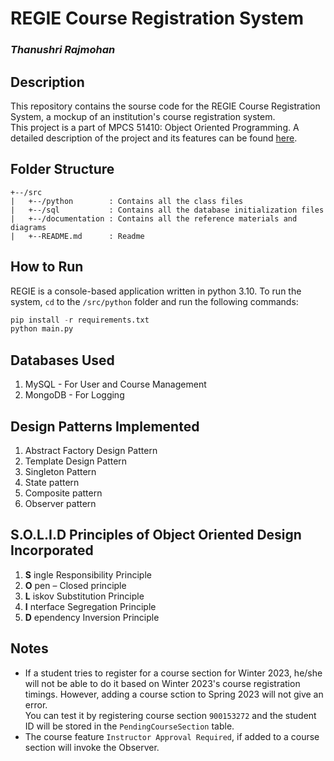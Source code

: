 # <b>REGIE Course Registration System</b>
### _Thanushri Rajmohan_

## Description
This repository contains the sourse code for the REGIE Course Registration System, a mockup of an institution's course registration system.<br>
This project is a part of MPCS 51410: Object Oriented Programming. A detailed description of the project and its features can be found [here](https://www.classes.cs.uchicago.edu/archive/2022/winter/51410-1/project.description.html).

## Folder Structure
```
+--/src
|   +--/python        : Contains all the class files
|   +--/sql           : Contains all the database initialization files
|   +--/documentation : Contains all the reference materials and diagrams 
|   +--README.md      : Readme
```

## How to Run
REGIE is a console-based application written in python 3.10. To run the system, `cd` to the `/src/python` folder and run the following commands:
```Python
pip install -r requirements.txt
python main.py
```

## Databases Used
1. MySQL - For User and Course Management
2. MongoDB - For Logging

## Design Patterns Implemented
1. Abstract Factory Design Pattern
2. Template Design Pattern
3. Singleton Pattern
4. State pattern
5. Composite pattern
6. Observer pattern 

## S.O.L.I.D Principles of Object Oriented Design Incorporated
1. <b>S</b> ingle Responsibility Principle
2. <b>O</b> pen – Closed principle
3. <b>L</b> iskov Substitution Principle
4. <b>I</b> nterface Segregation Principle
5. <b>D</b> ependency Inversion Principle

## Notes
- If a student tries to register for a course section for Winter 2023, he/she will not be able to do it based on Winter 2023's course registration timings. However, adding a course sction to Spring 2023 will not give an error.<br>
You can test it by registering course section `900153272` and the student ID will be stored in the `PendingCourseSection` table.
- The course feature `Instructor Approval Required`, if added to a course section will invoke the Observer. 